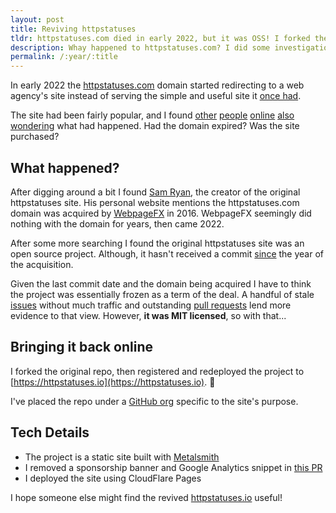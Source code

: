 ```yaml
---
layout: post
title: Reviving httpstatuses
tldr: httpstatuses.com died in early 2022, but it was OSS! I forked the project and redeployed to <a href="https://httpstatuses.io">httpstatuses.io</a>.
description: Whay happened to httpstatuses.com? I did some investigation, then forked and redeployed the old site to a new domain.
permalink: /:year/:title
---
```


In early 2022 the [httpstatuses.com](https://httpstatuses.com/) domain started redirecting to a web agency's site instead of serving the simple and useful site it [once had](https://web.archive.org/web/20220208004002/https://httpstatuses.com/).

The site had been fairly popular, and I found [other](https://twitter.com/_elpete/status/1502013465526890498?s=20&t=3L-2nqwcv3Ri4LGDuhvlpw) [people](https://twitter.com/davidbiesack/status/1512462684587012098?s=20&t=3L-2nqwcv3Ri4LGDuhvlpw) [online](https://news.ycombinator.com/item?id=30605110) [also](https://github.com/rmaake1/httpstatuses/issues/75) [wondering](https://news.ycombinator.com/item?id=30640630) what had happened. Had the domain expired? Was the site purchased?

## What happened?

After digging around a bit I found [Sam Ryan](https://samryan.co.uk/), the creator of the original httpstatuses site. His personal website mentions the httpstatuses.com domain was acquired by [WebpageFX](https://www.webfx.com/) in 2016. WebpageFX seemingly did nothing with the domain for years, then came 2022.

After some more searching I found the original httpstatuses site was an open source project. Although, it hasn't received a commit [since](https://github.com/rmaake1/httpstatuses/commit/5c0cdbcbf2be4f7f4036d363f63e4dd6230755c9) the year of the acquisition.

Given the last commit date and the domain being acquired I have to think the project was essentially frozen as a term of the deal. A handful of stale [issues](https://github.com/rmaake1/httpstatuses/issues) without much traffic and outstanding [pull requests](https://github.com/rmaake1/httpstatuses/pulls) lend more evidence to that view. However, **it was MIT licensed**, so with that...

## Bringing it back online

I forked the original repo, then registered and redeployed the project to [https://httpstatuses.io](https://httpstatuses.io). 🎉

I've placed the repo under a [GitHub org](https://github.com/httpstatuses) specific to the site's purpose.

## Tech Details

- The project is a static site built with [Metalsmith](https://www.metalsmith.io/)
- I removed a sponsorship banner and Google Analytics snippet in [this PR](https://github.com/httpstatuses/httpstatuses/pull/1)
- I deployed the site using CloudFlare Pages

I hope someone else might find the revived [httpstatuses.io](https://httpstatuses.io) useful!